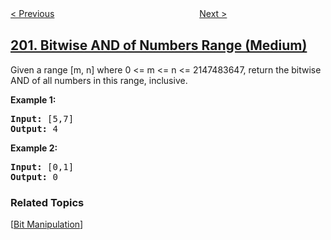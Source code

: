<!--|This file generated by command(leetcode description); DO NOT EDIT.    |-->
<!--+----------------------------------------------------------------------+-->
<!--|@author    openset <openset.wang@gmail.com>                           |-->
<!--|@link      https://github.com/openset                                 |-->
<!--|@home      https://github.com/tonymontaro/leetcode-hints                        |-->
<!--+----------------------------------------------------------------------+-->

[< Previous](https://github.com/tonymontaro/leetcode-hints/tree/master/problems/number-of-islands "Number of Islands")
　　　　　　　　　　　　　　　　
[Next >](https://github.com/tonymontaro/leetcode-hints/tree/master/problems/happy-number "Happy Number")

## [201. Bitwise AND of Numbers Range (Medium)](https://leetcode.com/problems/bitwise-and-of-numbers-range "数字范围按位与")

<p>Given a range [m, n] where 0 &lt;= m &lt;= n &lt;= 2147483647, return the bitwise AND of all numbers in this range, inclusive.</p>

<p><strong>Example 1:</strong></p>

<pre>
<strong>Input:</strong> [5,7]
<strong>Output:</strong> 4
</pre>

<p><strong>Example 2:</strong></p>

<pre>
<strong>Input:</strong> [0,1]
<strong>Output:</strong> 0</pre>

### Related Topics
  [[Bit Manipulation](https://github.com/tonymontaro/leetcode-hints/tree/master/tag/bit-manipulation/README.md)]
